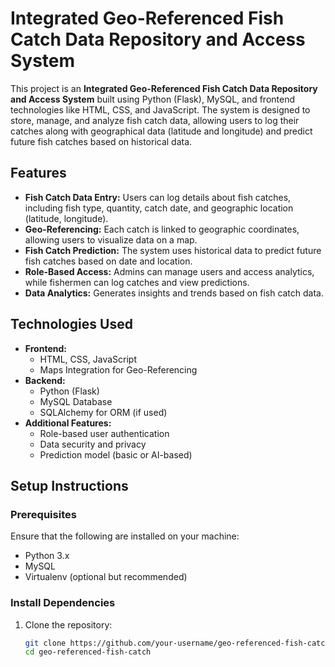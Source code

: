 # Integrated Geo-Referenced Fish Catch Data Repository and Access System

This project is an **Integrated Geo-Referenced Fish Catch Data Repository and Access System** built using Python (Flask), MySQL, and frontend technologies like HTML, CSS, and JavaScript. The system is designed to store, manage, and analyze fish catch data, allowing users to log their catches along with geographical data (latitude and longitude) and predict future fish catches based on historical data.

## Features

- **Fish Catch Data Entry:** Users can log details about fish catches, including fish type, quantity, catch date, and geographic location (latitude, longitude).
- **Geo-Referencing:** Each catch is linked to geographic coordinates, allowing users to visualize data on a map.
- **Fish Catch Prediction:** The system uses historical data to predict future fish catches based on date and location.
- **Role-Based Access:** Admins can manage users and access analytics, while fishermen can log catches and view predictions.
- **Data Analytics:** Generates insights and trends based on fish catch data.

## Technologies Used

- **Frontend:**
  - HTML, CSS, JavaScript
  - Maps Integration for Geo-Referencing
- **Backend:**
  - Python (Flask)
  - MySQL Database
  - SQLAlchemy for ORM (if used)
- **Additional Features:**
  - Role-based user authentication
  - Data security and privacy
  - Prediction model (basic or AI-based)

## Setup Instructions

### Prerequisites

Ensure that the following are installed on your machine:

- Python 3.x
- MySQL
- Virtualenv (optional but recommended)

### Install Dependencies

1. Clone the repository:

   ```bash
   git clone https://github.com/your-username/geo-referenced-fish-catch.git
   cd geo-referenced-fish-catch
